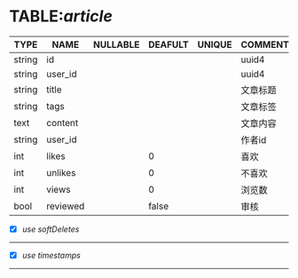 TABLE:*article*
===
| TYPE | NAME | NULLABLE | DEAFULT | UNIQUE | COMMENT | PRIMARY |
| ---- | ---- | -------- | ------- | ------ | ------- | ------- |
| string | id |          |         |        | uuid4   | &radic; |
| string | user_id |     |         |        | uuid4   |         |
| string | title |       |         |        | 文章标题 |         |
| string | tags |        |         |        | 文章标签 |         |
| text | content |       |         |        | 文章内容 |         |
| string | user_id |     |         |        | 作者id   |         |
| int  | likes |         | 0       |        | 喜欢     |         |
| int  | unlikes |       | 0       |        | 不喜欢   |         |
| int  | views |         | 0       |        | 浏览数   |         |
| bool | reviewed |      | false   |        | 审核     |         |

- [x]  *use softDeletes*
---
- [x]  *use timestamps*
---